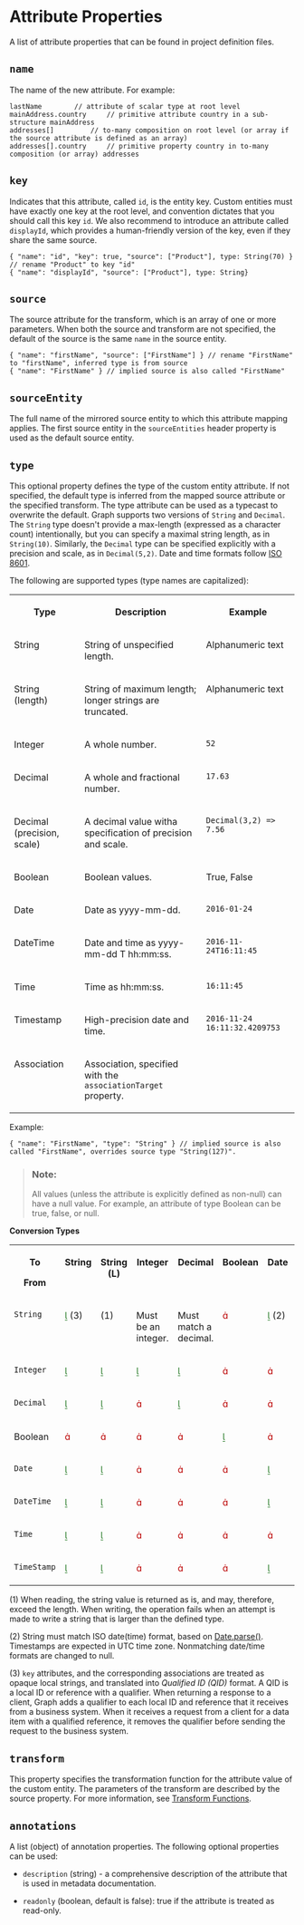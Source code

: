 <!-- loio28c634acc884470c8b7591b17b2b899e -->

<link rel="stylesheet" type="text/css" href="../css/sap-icons.css"/>

# Attribute Properties

A list of attribute properties that can be found in project definition files.



<a name="loio28c634acc884470c8b7591b17b2b899e__section_f53_vfq_dvb"/>

## `name`

The name of the new attribute. For example:

```
lastName 		// attribute of scalar type at root level
mainAddress.country 	// primitive attribute country in a sub-structure mainAddress
addresses[] 		// to-many composition on root level (or array if the source attribute is defined as an array)
addresses[].country 	// primitive property country in to-many composition (or array) addresses

```



<a name="loio28c634acc884470c8b7591b17b2b899e__section_jcz_xfq_dvb"/>

## `key`

Indicates that this attribute, called `id`, is the entity key. Custom entities must have exactly one key at the root level, and convention dictates that you should call this key `id`. We also recommend to introduce an attribute called `displayId`, which provides a human-friendly version of the key, even if they share the same source.

```
{ "name": "id", "key": true, "source": ["Product"], type: String(70) } // rename "Product" to key "id"
{ "name": "displayId", "source": ["Product"], type: String} 

```



<a name="loio28c634acc884470c8b7591b17b2b899e__section_zgt_1gq_dvb"/>

## `source`

The source attribute for the transform, which is an array of one or more parameters. When both the source and transform are not specified, the default of the source is the same `name` in the source entity.

```
{ "name": "firstName", "source": ["FirstName"] } // rename "FirstName" to "firstName", inferred type is from source
{ "name": "FirstName" } // implied source is also called "FirstName" 

```



<a name="loio28c634acc884470c8b7591b17b2b899e__section_rq1_dgq_dvb"/>

## `sourceEntity`

The full name of the mirrored source entity to which this attribute mapping applies. The first source entity in the `sourceEntities` header property is used as the default source entity.



<a name="loio28c634acc884470c8b7591b17b2b899e__section_i42_ggq_dvb"/>

## `type`

This optional property defines the type of the custom entity attribute. If not specified, the default type is inferred from the mapped source attribute or the specified transform. The type attribute can be used as a typecast to overwrite the default. Graph supports two versions of `String` and `Decimal`. The `String` type doesn't provide a max-length \(expressed as a character count\) intentionally, but you can specify a maximal string length, as in `String(10)`. Similarly, the `Decimal` type can be specified explicitly with a precision and scale, as in `Decimal(5,2)`. Date and time formats follow [ISO 8601](https://en.wikipedia.org/wiki/ISO_8601).

The following are supported types \(type names are capitalized\):


<table>
<tr>
<th valign="top">

Type

</th>
<th valign="top">

Description

</th>
<th valign="top">

Example

</th>
</tr>
<tr>
<td valign="top">

String

</td>
<td valign="top">

String of unspecified length.

</td>
<td valign="top">

Alphanumeric text

</td>
</tr>
<tr>
<td valign="top">

String \(length\)

</td>
<td valign="top">

String of maximum length; longer strings are truncated.

</td>
<td valign="top">

Alphanumeric text

</td>
</tr>
<tr>
<td valign="top">

Integer

</td>
<td valign="top">

A whole number.

</td>
<td valign="top">

`52` 

</td>
</tr>
<tr>
<td valign="top">

Decimal

</td>
<td valign="top">

A whole and fractional number.

</td>
<td valign="top">

`17.63` 

</td>
</tr>
<tr>
<td valign="top">

Decimal \(precision, scale\)

</td>
<td valign="top">

A decimal value witha specification of precision and scale.

</td>
<td valign="top">

`Decimal(3,2) => 7.56` 

</td>
</tr>
<tr>
<td valign="top">

Boolean

</td>
<td valign="top">

Boolean values.

</td>
<td valign="top">

True, False

</td>
</tr>
<tr>
<td valign="top">

Date

</td>
<td valign="top">

Date as yyyy-mm-dd.

</td>
<td valign="top">

`2016-01-24` 

</td>
</tr>
<tr>
<td valign="top">

DateTime

</td>
<td valign="top">

Date and time as yyyy-mm-dd T hh:mm:ss.

</td>
<td valign="top">

`2016-11-24T16:11:45` 

</td>
</tr>
<tr>
<td valign="top">

Time

</td>
<td valign="top">

Time as hh:mm:ss.

</td>
<td valign="top">

`16:11:45` 

</td>
</tr>
<tr>
<td valign="top">

Timestamp

</td>
<td valign="top">

High-precision date and time.

</td>
<td valign="top">

`2016-11-24 16:11:32.4209753` 

</td>
</tr>
<tr>
<td valign="top">

Association

</td>
<td valign="top">

Association, specified with the `associationTarget` property.

</td>
<td valign="top">



</td>
</tr>
</table>

Example:

```
{ "name": "FirstName", "type": "String" } // implied source is also called "FirstName", overrides source type "String(127)".
```

> ### Note:  
> All values \(unless the attribute is explicitly defined as non-null\) can have a null value. For example, an attribute of type Boolean can be true, false, or null.

**Conversion Types**


<table>
<tr>
<th valign="top">

To

From

</th>
<th valign="top">

String

</th>
<th valign="top">

String \(L\)

</th>
<th valign="top">

Integer

</th>
<th valign="top">

Decimal

</th>
<th valign="top">

Boolean

</th>
<th valign="top">

Date

</th>
<th valign="top">

DateTime

</th>
<th valign="top">

Time

</th>
<th valign="top">

Time Stamp

</th>
</tr>
<tr>
<td valign="top">

`String` 

</td>
<td valign="top">

<span style="color:#2B7D2B;"><span class="SAP-icons-V5"></span></span> \(3\)

</td>
<td valign="top">

\(1\)

</td>
<td valign="top">

Must be an integer.

</td>
<td valign="top">

Must match a decimal.

</td>
<td valign="top">

<span style="color:#BB0000;"><span class="SAP-icons-V5"></span></span> 

</td>
<td valign="top">

<span style="color:#2B7D2B;"><span class="SAP-icons-V5"></span></span> \(2\)

</td>
<td valign="top">

<span style="color:#2B7D2B;"><span class="SAP-icons-V5"></span></span> \(2\)

</td>
<td valign="top">

<span style="color:#2B7D2B;"><span class="SAP-icons-V5"></span></span> \(2\)

</td>
<td valign="top">

<span style="color:#2B7D2B;"><span class="SAP-icons-V5"></span></span> \(2\)

</td>
</tr>
<tr>
<td valign="top">

`Integer` 

</td>
<td valign="top">

<span style="color:#2B7D2B;"><span class="SAP-icons-V5"></span></span> 

</td>
<td valign="top">

<span style="color:#2B7D2B;"><span class="SAP-icons-V5"></span></span> 

</td>
<td valign="top">

<span style="color:#2B7D2B;"><span class="SAP-icons-V5"></span></span> 

</td>
<td valign="top">

<span style="color:#2B7D2B;"><span class="SAP-icons-V5"></span></span> 

</td>
<td valign="top">

<span style="color:#BB0000;"><span class="SAP-icons-V5"></span></span> 

</td>
<td valign="top">

<span style="color:#BB0000;"><span class="SAP-icons-V5"></span></span> 

</td>
<td valign="top">

<span style="color:#BB0000;"><span class="SAP-icons-V5"></span></span> 

</td>
<td valign="top">

<span style="color:#BB0000;"><span class="SAP-icons-V5"></span></span> 

</td>
<td valign="top">

<span style="color:#BB0000;"><span class="SAP-icons-V5"></span></span> 

</td>
</tr>
<tr>
<td valign="top">

`Decimal` 

</td>
<td valign="top">

<span style="color:#2B7D2B;"><span class="SAP-icons-V5"></span></span> 

</td>
<td valign="top">

<span style="color:#2B7D2B;"><span class="SAP-icons-V5"></span></span> 

</td>
<td valign="top">

<span style="color:#BB0000;"><span class="SAP-icons-V5"></span></span> 

</td>
<td valign="top">

<span style="color:#2B7D2B;"><span class="SAP-icons-V5"></span></span> 

</td>
<td valign="top">

<span style="color:#BB0000;"><span class="SAP-icons-V5"></span></span> 

</td>
<td valign="top">

<span style="color:#BB0000;"><span class="SAP-icons-V5"></span></span> 

</td>
<td valign="top">

<span style="color:#BB0000;"><span class="SAP-icons-V5"></span></span> 

</td>
<td valign="top">

<span style="color:#BB0000;"><span class="SAP-icons-V5"></span></span> 

</td>
<td valign="top">

<span style="color:#BB0000;"><span class="SAP-icons-V5"></span></span> 

</td>
</tr>
<tr>
<td valign="top">

Boolean

</td>
<td valign="top">

<span style="color:#BB0000;"><span class="SAP-icons-V5"></span></span> 

</td>
<td valign="top">

<span style="color:#BB0000;"><span class="SAP-icons-V5"></span></span> 

</td>
<td valign="top">

<span style="color:#BB0000;"><span class="SAP-icons-V5"></span></span> 

</td>
<td valign="top">

<span style="color:#BB0000;"><span class="SAP-icons-V5"></span></span> 

</td>
<td valign="top">

<span style="color:#2B7D2B;"><span class="SAP-icons-V5"></span></span> 

</td>
<td valign="top">

<span style="color:#BB0000;"><span class="SAP-icons-V5"></span></span> 

</td>
<td valign="top">

<span style="color:#BB0000;"><span class="SAP-icons-V5"></span></span> 

</td>
<td valign="top">

<span style="color:#BB0000;"><span class="SAP-icons-V5"></span></span> 

</td>
<td valign="top">

<span style="color:#BB0000;"><span class="SAP-icons-V5"></span></span> 

</td>
</tr>
<tr>
<td valign="top">

`Date` 

</td>
<td valign="top">

<span style="color:#2B7D2B;"><span class="SAP-icons-V5"></span></span> 

</td>
<td valign="top">

<span style="color:#2B7D2B;"><span class="SAP-icons-V5"></span></span> 

</td>
<td valign="top">

<span style="color:#BB0000;"><span class="SAP-icons-V5"></span></span> 

</td>
<td valign="top">

<span style="color:#BB0000;"><span class="SAP-icons-V5"></span></span> 

</td>
<td valign="top">

<span style="color:#BB0000;"><span class="SAP-icons-V5"></span></span> 

</td>
<td valign="top">

<span style="color:#2B7D2B;"><span class="SAP-icons-V5"></span></span> 

</td>
<td valign="top">

<span style="color:#2B7D2B;"><span class="SAP-icons-V5"></span></span> 

</td>
<td valign="top">

<span style="color:#BB0000;"><span class="SAP-icons-V5"></span></span> 

</td>
<td valign="top">

<span style="color:#2B7D2B;"><span class="SAP-icons-V5"></span></span> 

</td>
</tr>
<tr>
<td valign="top">

`DateTime` 

</td>
<td valign="top">

<span style="color:#2B7D2B;"><span class="SAP-icons-V5"></span></span> 

</td>
<td valign="top">

<span style="color:#2B7D2B;"><span class="SAP-icons-V5"></span></span> 

</td>
<td valign="top">

<span style="color:#BB0000;"><span class="SAP-icons-V5"></span></span> 

</td>
<td valign="top">

<span style="color:#BB0000;"><span class="SAP-icons-V5"></span></span> 

</td>
<td valign="top">

<span style="color:#BB0000;"><span class="SAP-icons-V5"></span></span> 

</td>
<td valign="top">

<span style="color:#2B7D2B;"><span class="SAP-icons-V5"></span></span> 

</td>
<td valign="top">

<span style="color:#2B7D2B;"><span class="SAP-icons-V5"></span></span> 

</td>
<td valign="top">

<span style="color:#BB0000;"><span class="SAP-icons-V5"></span></span> 

</td>
<td valign="top">

<span style="color:#2B7D2B;"><span class="SAP-icons-V5"></span></span> 

</td>
</tr>
<tr>
<td valign="top">

`Time` 

</td>
<td valign="top">

<span style="color:#2B7D2B;"><span class="SAP-icons-V5"></span></span> 

</td>
<td valign="top">

<span style="color:#2B7D2B;"><span class="SAP-icons-V5"></span></span> 

</td>
<td valign="top">

<span style="color:#BB0000;"><span class="SAP-icons-V5"></span></span> 

</td>
<td valign="top">

<span style="color:#BB0000;"><span class="SAP-icons-V5"></span></span> 

</td>
<td valign="top">

<span style="color:#BB0000;"><span class="SAP-icons-V5"></span></span> 

</td>
<td valign="top">

<span style="color:#BB0000;"><span class="SAP-icons-V5"></span></span> 

</td>
<td valign="top">

<span style="color:#BB0000;"><span class="SAP-icons-V5"></span></span> 

</td>
<td valign="top">

<span style="color:#2B7D2B;"><span class="SAP-icons-V5"></span></span> 

</td>
<td valign="top">

<span style="color:#BB0000;"><span class="SAP-icons-V5"></span></span> 

</td>
</tr>
<tr>
<td valign="top">

`TimeStamp` 

</td>
<td valign="top">

<span style="color:#2B7D2B;"><span class="SAP-icons-V5"></span></span> 

</td>
<td valign="top">

<span style="color:#2B7D2B;"><span class="SAP-icons-V5"></span></span> 

</td>
<td valign="top">

<span style="color:#BB0000;"><span class="SAP-icons-V5"></span></span> 

</td>
<td valign="top">

<span style="color:#BB0000;"><span class="SAP-icons-V5"></span></span> 

</td>
<td valign="top">

<span style="color:#BB0000;"><span class="SAP-icons-V5"></span></span> 

</td>
<td valign="top">

<span style="color:#2B7D2B;"><span class="SAP-icons-V5"></span></span> 

</td>
<td valign="top">

<span style="color:#2B7D2B;"><span class="SAP-icons-V5"></span></span> 

</td>
<td valign="top">

<span style="color:#BB0000;"><span class="SAP-icons-V5"></span></span> 

</td>
<td valign="top">

<span style="color:#2B7D2B;"><span class="SAP-icons-V5"></span></span> 

</td>
</tr>
</table>

\(1\) When reading, the string value is returned as is, and may, therefore, exceed the length. When writing, the operation fails when an attempt is made to write a string that is larger than the defined type.

\(2\) String must match ISO date\(time\) format, based on [Date.parse\(\)](https://developer.mozilla.org/en-US/docs/Web/JavaScript/Reference/Global_Objects/Date/parse). Timestamps are expected in UTC time zone. Nonmatching date/time formats are changed to null.

\(3\) `key` attributes, and the corresponding associations are treated as opaque local strings, and translated into *Qualified ID \(QID\)* format. A QID is a local ID or reference with a qualifier. When returning a response to a client, Graph adds a qualifier to each local ID and reference that it receives from a business system. When it receives a request from a client for a data item with a qualified reference, it removes the qualifier before sending the request to the business system.



<a name="loio28c634acc884470c8b7591b17b2b899e__section_rq4_mlq_dvb"/>

## `transform`

This property specifies the transformation function for the attribute value of the custom entity. The parameters of the transform are described by the source property. For more information, see [Transform Functions](transform-functions-cec1e73.md).



<a name="loio28c634acc884470c8b7591b17b2b899e__section_d4g_4lq_dvb"/>

## `annotations`

A list \(object\) of annotation properties. The following optional properties can be used:

-   `description` \(string\) - a comprehensive description of the attribute that is used in metadata documentation.

-   `readonly` \(boolean, default is false\): true if the attribute is treated as read-only.


